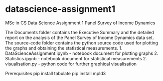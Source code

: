 # datascience-assignment1
MSc in CS Data Science Assignment 1
Panel Survey of Income Dynamics

The Documents folder contains the Executive Summary and the detailed report on the analysis of the Panel Survey of Income Dynamics data set.
The source-code folder contains the python source code used for plotting the graphs and obtaining the statistical measurements.
    1. DataScienceAssignment.ipynb - notebook document for plotting graphs
    2. Statistics.ipynb - notebook document for statistical measurements
    2. visualisation.py - python code  for further graphical visualisation

Prerequisites
pip install tabulate
pip install mpld3